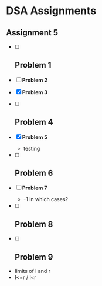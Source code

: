 # DSA Assignments

## Assignment 5

- [ ] **Problem 1**
    - 
- [ ] **Problem 2**

- [x] **Problem 3**

- [ ] **Problem 4**
    - 
- [x] **Problem 5**
    - testing
- [ ] **Problem 6**
    - 
- [ ] **Problem 7**
    - -1 in which cases?
- [ ] **Problem 8**
    - 
- [ ] **Problem 9**
	- 

- limits of l and r
- l<=r / l<r